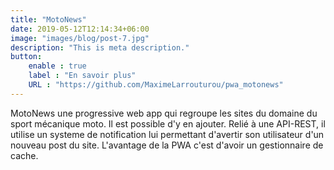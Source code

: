 ```yaml
---
title: "MotoNews"
date: 2019-05-12T12:14:34+06:00
image: "images/blog/post-7.jpg"
description: "This is meta description."
button:
    enable : true
    label : "En savoir plus"
    URL : "https://github.com/MaximeLarrouturou/pwa_motonews"
---
```


MotoNews une progressive web app qui regroupe les sites du domaine du sport mécanique moto. Il est possible d'y en ajouter. Relié à une API-REST, il utilise un systeme de notification lui permettant d'avertir son utilisateur d'un nouveau post du site. L'avantage de la PWA c'est d'avoir un gestionnaire de cache.